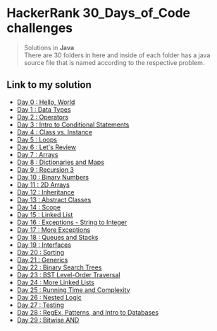 # HackerRank 30_Days_of_Code challenges
> Solutions in **Java**<br/>There are 30 folders in here and inside of each folder has a java source file that is named according to the respective problem.

## Link to my solution
- <a href="day0/HelloWorld.java" >Day 0 : Hello, World</a>
- <a href="day1/DataTypes.java" >Day 1 : Data Types</a>
- <a href="day2/Operators.java" >Day 2 : Operators</a>
- <a href="day3/IntrotoConditionalStatements.java " >Day 3 : Intro to Conditional Statements</a>
- <a href="day4/ClassvsInstance.java " >Day 4 : Class vs. Instance</a>
- <a href="day5/Loops.java " >Day 5 : Loops</a>
- <a href="day6/LetsReview.java " >Day 6 : Let's Review</a>
- <a href="day7/Arrays.java " >Day 7 : Arrays</a>
- <a href="day8/DictionariesAndMaps.java " >Day 8 : Dictionaries and Maps</a>
- <a href="day9/Recursion3.java " >Day 9 : Recursion 3</a>
- <a href="day10/BinaryNumbers.java " >Day 10 : Binary Numbers</a>
- <a href="day11/Arrays2D.java " >Day 11 : 2D Arrays</a>
- <a href="day12/Inheritance.java " >Day 12 : Inheritance</a>
- <a href="day13/AbstractClassess.java " >Day 13 : Abstract Classes</a>
- <a href="day14/Scope.java " >Day 14 : Scope</a>
- <a href="day15/Linkedlist.java " >Day 15 : Linked List</a>
- <a href="day16/StringtoInteger.java " >Day 16 : Exceptions - String to Integer</a>
- <a href="day17/MoreExceptions.java " >Day 17 : More Exceptions</a>
- <a href="day18/QueuesAndStacks.java " >Day 18 : Queues and Stacks</a>
- <a href="day19/Interfaces.java " >Day 19 : Interfaces</a>
- <a href="day20/BubbleSorting.java " >Day 20 : Sorting</a>
- <a href="day21/Generics.java " >Day 21 : Generics</a>
- <a href="day22/BinarySearchTrees.java " >Day 22 : Binary Search Trees</a>
- <a href="day23/BSTLevelOrderTraversal.java " >Day 23 : BST Level-Order Traversal</a>
- <a href="day24/MoreLinkedLists.java " >Day 24 : More Linked Lists</a>
- <a href="day25/RunningTimeAndComplexity.java " >Day 25 : Running Time and Complexity</a>
- <a href="day26/NestedLogic.java " >Day 26 : Nested Logic</a>
- <a href="day27/Testing.java " >Day 27 : Testing</a>
- <a href="day28/RegExPatternsandIntrotoDatabases.java " >Day 28 : RegEx, Patterns, and Intro to Databases</a>
- <a href="day29/BitwiseAND.java " >Day 29 : Bitwise AND</a>
